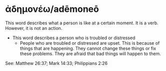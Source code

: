 # ἀδημονέω/adēmoneō
This word describes what a person is like at a certain moment. It is a verb. However, it is not an action. 

* This word describes a person who is troubled or distressed
    * People who are troubled or distressed are upset. This is because of things that are happening. They cannot change these things or fix these problems. They are afraid that bad things will happen to them.

See: Matthew 26:37; Mark 14:33; Philippians 2:26
